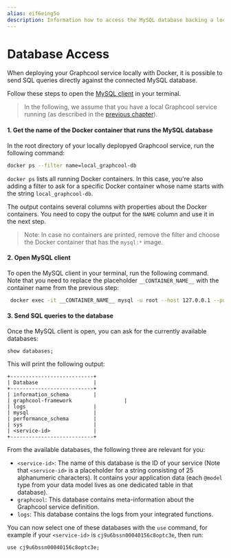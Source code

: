 ```yaml
---
alias: eif6eing5o
description: Information how to access the MySQL database backing a locally deployed Graphcool service.
---
```


# Database Access

When deploying your Graphcool service locally with Docker, it is possible to send SQL queries directly against the connected MySQL database.

Follow these steps to open the [MySQL client](https://dev.mysql.com/doc/mysql-getting-started/en/#mysql-getting-started-connecting) in your terminal.

> In the following, we assume that you have a local Graphcool service running (as described in the [previous chapter](!alias-ohs4asd0pe)).

#### 1. Get the name of the Docker container that runs the MySQL database

In the root directory of your locally deplopyed Graphcool service, run the following command:

```sh
docker ps --filter name=local_graphcool-db
```

`docker ps` lists all running Docker containers. In this case, you're also adding a filter to ask for a specific Docker container whose name starts with the string `local_graphcool-db`.

The output contains several columns with properties about the Docker containers. You need to copy the output for the `NAME` column and use it in the next step.

> Note: In case no containers are printed, remove the filter and choose the Docker container that has the `mysql:*` image.

#### 2. Open MySQL client

To open the MySQL client in your terminal, run the following command. Note that you need to replace the placeholder `__CONTAINER_NAME__` with the container name from the previous step:

```sh
 docker exec -it __CONTAINER_NAME__ mysql -u root --host 127.0.0.1 --port 3306 --password=graphcool
```

#### 3. Send SQL queries to the database

Once the MySQL client is open, you can ask for the currently available databases:

```mysql
show databases;
```

This will print the following output:

```
+---------------------------+
| Database                  |
+---------------------------+
| information_schema        |
| graphcool-framework                 |
| logs                      |
| mysql                     |
| performance_schema        |
| sys                       |
| <service-id>              |
+---------------------------+
```

From the available databases, the following three are relevant for you:

- `<service-id>`: The name of this database is the ID of your service (Note that `<service-id>` is a placeholder for a string consisting of 25 alphanumeric characters). It contains your application data (each `@model` type from your data model lives as one dedicated table in that database).
- `graphcool`: This database contains meta-information about the Graphcool service definition.
- `logs`: This database contains the logs from your integrated functions.

You can now select one of these databases with the `use` command, for example if your `<service-id>` is `cj9u6bssn00040156c8optc3e`, then run:

```mysql
use cj9u6bssn00040156c8optc3e;
```





